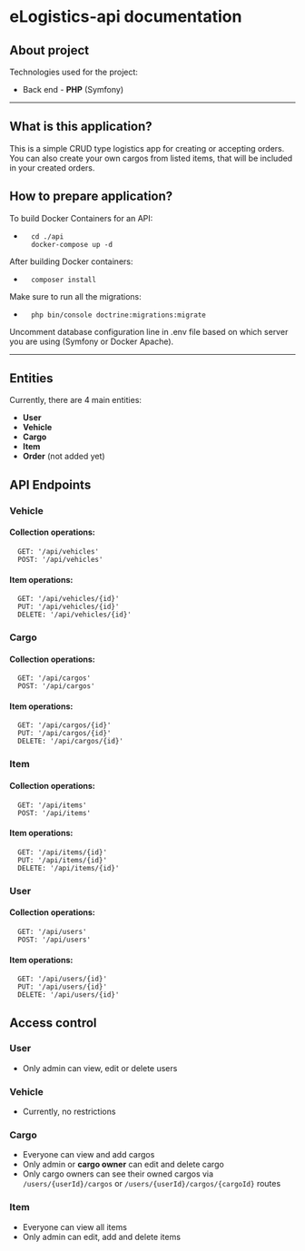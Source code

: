 # eLogistics-api documentation

## About project

Technologies used for the project:

* Back end - **PHP** (Symfony)

---

## What is this application?

This is a simple CRUD type logistics app for creating or accepting orders. You can also create your own cargos from listed items, that will be included in your created orders.

## How to prepare application?

To build Docker Containers for an API:

* ```shell
    cd ./api
    docker-compose up -d
  ```

After building Docker containers:

* ```shell
    composer install
  ```

Make sure to run all the migrations:

* ```shell
    php bin/console doctrine:migrations:migrate
  ```

Uncomment database configuration line in .env file based on which server you are using (Symfony or Docker Apache).

---

## Entities

Currently, there are 4 main entities:

* **User**
* **Vehicle**
* **Cargo**
* **Item**
* **Order** (not added yet)

## API Endpoints

### Vehicle

#### Collection operations:

```shell
  GET: '/api/vehicles'
  POST: '/api/vehicles'
```

#### Item operations:

```shell
  GET: '/api/vehicles/{id}'
  PUT: '/api/vehicles/{id}'
  DELETE: '/api/vehicles/{id}'
```

### Cargo

#### Collection operations:

```shell
  GET: '/api/cargos'
  POST: '/api/cargos'
```

#### Item operations:

```shell
  GET: '/api/cargos/{id}'
  PUT: '/api/cargos/{id}'
  DELETE: '/api/cargos/{id}'
```

### Item

#### Collection operations:

```shell
  GET: '/api/items'
  POST: '/api/items'
```

#### Item operations:

```shell
  GET: '/api/items/{id}'
  PUT: '/api/items/{id}'
  DELETE: '/api/items/{id}'
```

### User

#### Collection operations:

```shell
  GET: '/api/users'
  POST: '/api/users'
```

#### Item operations:

```shell
  GET: '/api/users/{id}'
  PUT: '/api/users/{id}'
  DELETE: '/api/users/{id}'
```

## Access control

### User

* Only admin can view, edit or delete users
  
### Vehicle

* Currently, no restrictions

### Cargo

* Everyone can view and add cargos
* Only admin or **cargo owner** can edit and delete cargo
* Only cargo owners can see their owned cargos via `/users/{userId}/cargos` or `/users/{userId}/cargos/{cargoId}` routes

### Item

* Everyone can view all items
* Only admin can edit, add and delete items